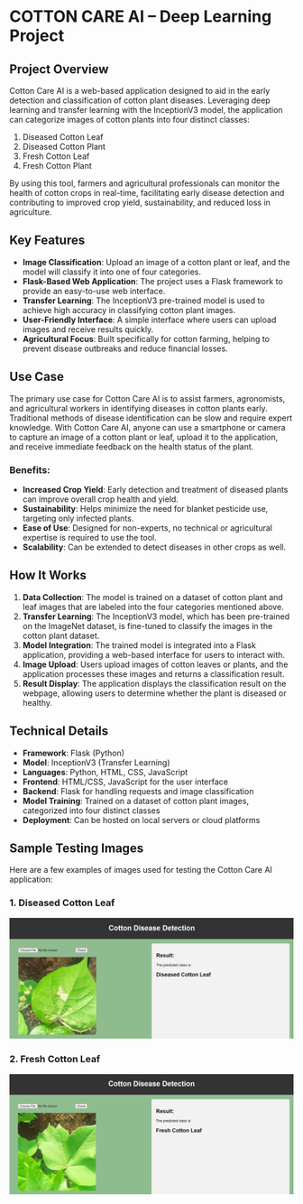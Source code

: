 # COTTON CARE AI – Deep Learning Project

## Project Overview
Cotton Care AI is a web-based application designed to aid in the early detection and classification of cotton plant diseases. Leveraging deep learning and transfer learning with the InceptionV3 model, the application can categorize images of cotton plants into four distinct classes:
1. Diseased Cotton Leaf
2. Diseased Cotton Plant
3. Fresh Cotton Leaf
4. Fresh Cotton Plant

By using this tool, farmers and agricultural professionals can monitor the health of cotton crops in real-time, facilitating early disease detection and contributing to improved crop yield, sustainability, and reduced loss in agriculture.

## Key Features
- **Image Classification**: Upload an image of a cotton plant or leaf, and the model will classify it into one of four categories.
- **Flask-Based Web Application**: The project uses a Flask framework to provide an easy-to-use web interface.
- **Transfer Learning**: The InceptionV3 pre-trained model is used to achieve high accuracy in classifying cotton plant images.
- **User-Friendly Interface**: A simple interface where users can upload images and receive results quickly.
- **Agricultural Focus**: Built specifically for cotton farming, helping to prevent disease outbreaks and reduce financial losses.

## Use Case
The primary use case for Cotton Care AI is to assist farmers, agronomists, and agricultural workers in identifying diseases in cotton plants early. Traditional methods of disease identification can be slow and require expert knowledge. With Cotton Care AI, anyone can use a smartphone or camera to capture an image of a cotton plant or leaf, upload it to the application, and receive immediate feedback on the health status of the plant.

### Benefits:
- **Increased Crop Yield**: Early detection and treatment of diseased plants can improve overall crop health and yield.
- **Sustainability**: Helps minimize the need for blanket pesticide use, targeting only infected plants.
- **Ease of Use**: Designed for non-experts, no technical or agricultural expertise is required to use the tool.
- **Scalability**: Can be extended to detect diseases in other crops as well.

## How It Works
1. **Data Collection**: The model is trained on a dataset of cotton plant and leaf images that are labeled into the four categories mentioned above.
2. **Transfer Learning**: The InceptionV3 model, which has been pre-trained on the ImageNet dataset, is fine-tuned to classify the images in the cotton plant dataset.
3. **Model Integration**: The trained model is integrated into a Flask application, providing a web-based interface for users to interact with.
4. **Image Upload**: Users upload images of cotton leaves or plants, and the application processes these images and returns a classification result.
5. **Result Display**: The application displays the classification result on the webpage, allowing users to determine whether the plant is diseased or healthy.

## Technical Details
- **Framework**: Flask (Python)
- **Model**: InceptionV3 (Transfer Learning)
- **Languages**: Python, HTML, CSS, JavaScript
- **Frontend**: HTML/CSS, JavaScript for the user interface
- **Backend**: Flask for handling requests and image classification
- **Model Training**: Trained on a dataset of cotton plant images, categorized into four distinct classes
- **Deployment**: Can be hosted on local servers or cloud platforms

## Sample Testing Images

Here are a few examples of images used for testing the Cotton Care AI application:

### 1. Diseased Cotton Leaf
![Diseased Cotton Leaf](https://github.com/alidaud1/Deep-Learning/blob/main/CottonCareAI/asset1.png?raw=true)

### 2. Fresh Cotton Leaf
![Fresh Cotton Leaf](https://github.com/alidaud1/Deep-Learning/blob/main/CottonCareAI/asset2.png?raw=true)
